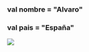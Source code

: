 ### val nombre = "Alvaro"
### val pais = "España"

<img src="https://www.example.com/images/dinosaur.jpg" />


